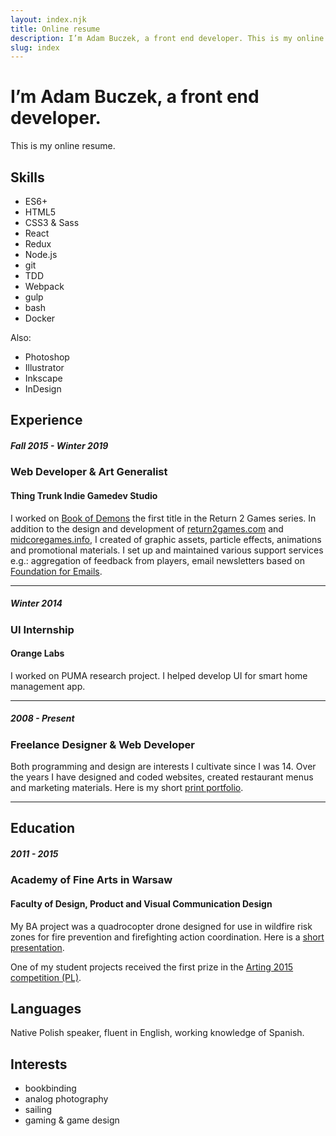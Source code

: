 ```yaml
---
layout: index.njk
title: Online resume
description: I’m Adam Buczek, a front end developer. This is my online resume.
slug: index
---
```


I’m Adam Buczek, a front end developer.
===
This is my online resume.

Skills
---
<span class="max-3-col">

- ES6+
- HTML5
- CSS3 & Sass
- React
- Redux
- Node.js
- git
- TDD
- Webpack
- gulp
- bash
- Docker

</span>

Also:

<span class="max-3-col">

- Photoshop
- Illustrator
- Inkscape
- InDesign

</span>

Experience
---

<hgroup>

##### Fall 2015 - Winter 2019
### Web Developer & Art Generalist 
#### Thing Trunk Indie Gamedev Studio

</hgroup>

I worked on [Book of Demons](https://store.steampowered.com/app/449960/Book_of_Demons/) the first title in the Return 2 Games series. In addition to the design and development of [return2games.com](https://return2games.com/) and [midcoregames.info](https://midcoregames.info/), I created of graphic assets, particle effects, animations and promotional materials. I set up and maintained various support services e.g.: aggregation of feedback from players, email newsletters based on [Foundation for Emails](https://foundation.zurb.com/emails.html).

----------------------------------

<hgroup>

##### Winter 2014
### UI Internship
#### Orange Labs

</hgroup>

I worked on PUMA research project. I helped develop UI for smart home management app.

----------------------------------

<hgroup>

##### 2008 - Present
### Freelance Designer & Web Developer

</hgroup>

Both programming and design are interests I cultivate since I was 14. Over the years I have designed and coded websites, created restaurant menus and marketing materials. Here is my short [print portfolio](https://dev.adambuczek.com/print-portfolio/).

----------------------------------

Education
---

<hgroup>

##### 2011 - 2015
### Academy of Fine Arts in Warsaw
#### Faculty of Design, Product and Visual Communication Design

</hgroup>

My BA project was a quadrocopter drone designed for use in wildfire risk zones for fire prevention and firefighting action coordination. Here is a [short presentation](https://dev.adambuczek.com/drone/).

One of my student projects received the first prize in the [Arting 2015 competition (PL)](http://artingwystawa.flid.pl/energometr-a-buczek-m-nowicki-pierwsza-nagroda/).

Languages
---
Native Polish speaker, fluent in English, working knowledge of Spanish.

Interests
---
<span class="max-2-col">

- bookbinding
- analog photography
- sailing
- gaming & game design

</span>
